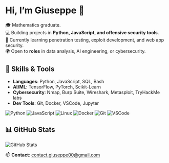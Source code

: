 # Hi, I’m Giuseppe 👋


🎓 Mathematics graduate.  
💻 Building projects in **Python, JavaScript, and offensive security tools**.  
🔐 Currently learning penetration testing, exploit development, and web app security.  
🌍 Open to **roles** in data analysis, AI engineering, or cybersecurity.  


## 🚀 Skills & Tools
- **Languages**: Python, JavaScript, SQL, Bash  
- **AI/ML**: TensorFlow, PyTorch, Scikit-Learn  
- **Cybersecurity**: Nmap, Burp Suite, Wireshark, Metasploit, TryHackMe labs  
- **Dev Tools**: Git, Docker, VSCode, Jupyter  


![Python](https://img.shields.io/badge/Python-3776AB?logo=python&logoColor=white)
![JavaScript](https://img.shields.io/badge/JavaScript-F7DF1E?logo=javascript&logoColor=black)
![Linux](https://img.shields.io/badge/Linux-FCC624?logo=linux&logoColor=black)
![Docker](https://img.shields.io/badge/Docker-2496ED?logo=docker&logoColor=white)
![Git](https://img.shields.io/badge/Git-F05032?logo=git&logoColor=white)
![VSCode](https://img.shields.io/badge/VS%20Code-007ACC?logo=visual-studio-code&logoColor=white)




## 📊 GitHub Stats
![GitHub Stats](https://github-readme-stats.vercel.app/api?username=Giuseppe552&show_icons=true&theme=dark)




📫 **Contact**: contact.giuseppe00@gmail.com
